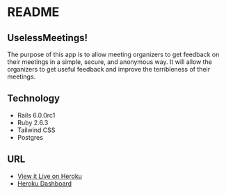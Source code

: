 # README

## UselessMeetings!

The purpose of this app is to allow meeting organizers to get feedback on their
meetings in a simple, secure, and anonymous way. It will allow the organizers to
get useful feedback and improve the terribleness of their meetings.

## Technology

- Rails 6.0.0rc1
- Ruby 2.6.3
- Tailwind CSS
- Postgres

## URL

- [View it Live on Heroku](https://useless-meetings.herokuapp.com/)
- [Heroku Dashboard](https://dashboard.heroku.com/apps/useless-meetings)

